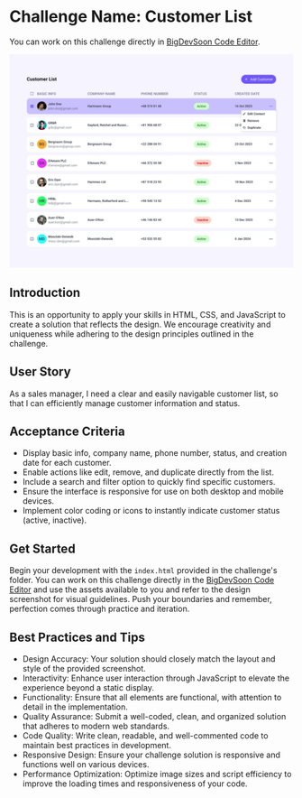 # Challenge Name: Customer List

You can work on this challenge directly in [BigDevSoon Code Editor](https://app.bigdevsoon.me/challenges/customer-list/browser).

![Customer List Design](./design.png)

## Introduction

This is an opportunity to apply your skills in HTML, CSS, and JavaScript to create a solution that reflects the design. We encourage creativity and uniqueness while adhering to the design principles outlined in the challenge.

## User Story

As a sales manager, I need a clear and easily navigable customer list, so that I can efficiently manage customer information and status.

## Acceptance Criteria

- Display basic info, company name, phone number, status, and creation date for each customer.
- Enable actions like edit, remove, and duplicate directly from the list.
- Include a search and filter option to quickly find specific customers.
- Ensure the interface is responsive for use on both desktop and mobile devices.
- Implement color coding or icons to instantly indicate customer status (active, inactive).

## Get Started

Begin your development with the `index.html` provided in the challenge's folder. You can work on this challenge directly in the [BigDevSoon Code Editor](https://app.bigdevsoon.me/challenges/customer-list/browser) and use the assets available to you and refer to the design screenshot for visual guidelines. Push your boundaries and remember, perfection comes through practice and iteration.

## Best Practices and Tips

- Design Accuracy: Your solution should closely match the layout and style of the provided screenshot.
- Interactivity: Enhance user interaction through JavaScript to elevate the experience beyond a static display.
- Functionality: Ensure that all elements are functional, with attention to detail in the implementation.
- Quality Assurance: Submit a well-coded, clean, and organized solution that adheres to modern web standards.
- Code Quality: Write clean, readable, and well-commented code to maintain best practices in development.
- Responsive Design: Ensure your challenge solution is responsive and functions well on various devices.
- Performance Optimization: Optimize image sizes and script efficiency to improve the loading times and responsiveness of your code.
